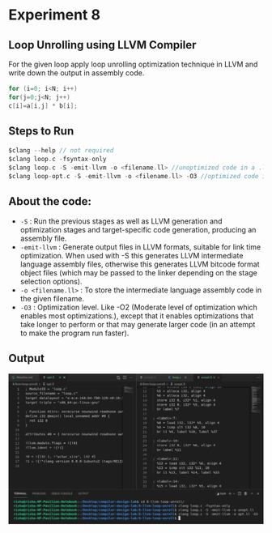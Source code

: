 # Experiment 8

## Loop Unrolling using LLVM Compiler
For the given loop apply loop unrolling optimization technique in LLVM and write
down the output in assembly code.
``` C
for (i=0; i<N; i++)
for(j=0;j<N; j++)
c[i]=a[i,j] * b[i];
```

## Steps to Run

``` C
$clang --help // not required
$clang loop.c -fsyntax-only
$clang loop.c -S -emit-llvm -o <filename.ll> //unoptimized code in a .ll file
$clang loop-opt.c -S -emit-llvm -o <filename.ll> -O3 //optimized code in a .ll file
```


## About the code:

- `-S` : Run the previous stages as well as LLVM generation and optimization stages and target-specific code generation, producing an assembly file.
- `-emit-llvm` : Generate output files in LLVM formats, suitable for link time optimization. When used with -S this generates LLVM intermediate language assembly files, otherwise this generates LLVM bitcode format object files (which may be passed to the linker depending on the stage selection options).
- `-o <filename.ll>` : To store the intermediate language assembly code in the given filename.
- `-O3` : Optimization level. Like -O2 (Moderate level of optimization which enables most optimizations.), except that it enables optimizations that take longer to perform or that may generate larger code (in an attempt to make the program run faster).


## Output

![8-output](8-llvm-op-loop-unroll.png)